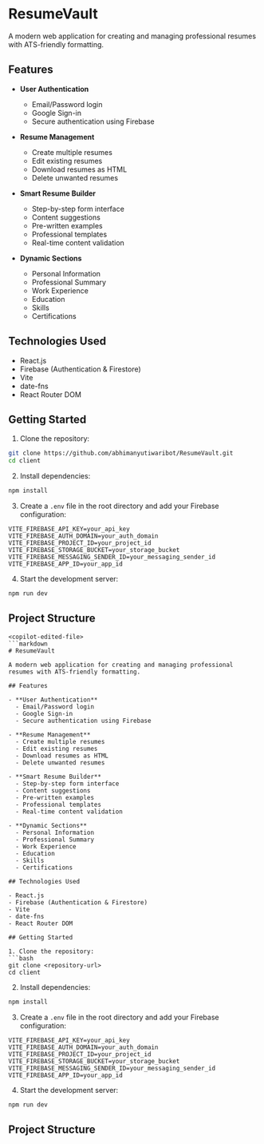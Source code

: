 # ResumeVault

A modern web application for creating and managing professional resumes with ATS-friendly formatting.

## Features

- **User Authentication**
  - Email/Password login
  - Google Sign-in
  - Secure authentication using Firebase

- **Resume Management**
  - Create multiple resumes
  - Edit existing resumes
  - Download resumes as HTML
  - Delete unwanted resumes

- **Smart Resume Builder**
  - Step-by-step form interface
  - Content suggestions
  - Pre-written examples
  - Professional templates
  - Real-time content validation

- **Dynamic Sections**
  - Personal Information
  - Professional Summary
  - Work Experience
  - Education
  - Skills
  - Certifications

## Technologies Used

- React.js
- Firebase (Authentication & Firestore)
- Vite
- date-fns
- React Router DOM

## Getting Started

1. Clone the repository:
```bash
git clone https://github.com/abhimanyutiwaribot/ResumeVault.git
cd client
```

2. Install dependencies:
```bash
npm install
```

3. Create a `.env` file in the root directory and add your Firebase configuration:
```env
VITE_FIREBASE_API_KEY=your_api_key
VITE_FIREBASE_AUTH_DOMAIN=your_auth_domain
VITE_FIREBASE_PROJECT_ID=your_project_id
VITE_FIREBASE_STORAGE_BUCKET=your_storage_bucket
VITE_FIREBASE_MESSAGING_SENDER_ID=your_messaging_sender_id
VITE_FIREBASE_APP_ID=your_app_id
```

4. Start the development server:
```bash
npm run dev
```

## Project Structure
```
<copilot-edited-file>
```markdown
# ResumeVault

A modern web application for creating and managing professional resumes with ATS-friendly formatting.

## Features

- **User Authentication**
  - Email/Password login
  - Google Sign-in
  - Secure authentication using Firebase

- **Resume Management**
  - Create multiple resumes
  - Edit existing resumes
  - Download resumes as HTML
  - Delete unwanted resumes

- **Smart Resume Builder**
  - Step-by-step form interface
  - Content suggestions
  - Pre-written examples
  - Professional templates
  - Real-time content validation

- **Dynamic Sections**
  - Personal Information
  - Professional Summary
  - Work Experience
  - Education
  - Skills
  - Certifications

## Technologies Used

- React.js
- Firebase (Authentication & Firestore)
- Vite
- date-fns
- React Router DOM

## Getting Started

1. Clone the repository:
```bash
git clone <repository-url>
cd client
```

2. Install dependencies:
```bash
npm install
```

3. Create a `.env` file in the root directory and add your Firebase configuration:
```env
VITE_FIREBASE_API_KEY=your_api_key
VITE_FIREBASE_AUTH_DOMAIN=your_auth_domain
VITE_FIREBASE_PROJECT_ID=your_project_id
VITE_FIREBASE_STORAGE_BUCKET=your_storage_bucket
VITE_FIREBASE_MESSAGING_SENDER_ID=your_messaging_sender_id
VITE_FIREBASE_APP_ID=your_app_id
```

4. Start the development server:
```bash
npm run dev
```

## Project Structure
